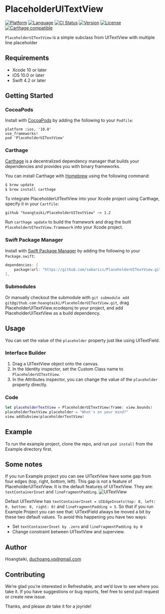 # PlaceholderUITextView

[![Platform](http://img.shields.io/badge/platform-ios-blue.svg?style=flat
)](https://developer.apple.com/iphone/index.action)
[![Language](http://img.shields.io/badge/language-swift-brightgreen.svg?style=flat
)](https://developer.apple.com/swift)
[![CI Status](https://img.shields.io/travis/hoangtaiki/PlaceholderUITextView.svg?style=flat)](https://travis-ci.org/hoangtaiki/PlaceholderUITextView)
[![Version](https://img.shields.io/cocoapods/v/PlaceholderUITextView.svg?style=flat)](https://cocoapods.org/pods/PlaceholderUITextView)
[![License](http://img.shields.io/badge/license-MIT-lightgrey.svg?style=flat
)](http://mit-license.org)
[![Carthage compatible](https://img.shields.io/badge/Carthage-compatible-4BC51D.svg?style=flat)](https://github.com/Carthage/Carthage)


`PlaceholderUITextView` is a simple subclass from UITextView with multiple line placeholder

## Requirements
- Xcode 10 or later
- iOS 10.0 or later
- Swift 4.2 or later

## Getting Started

### CocoaPods

Install with [CocoaPods](http://cocoapods.org) by adding the following to your `Podfile`:

```
platform :ios, '10.0'
use_frameworks!
pod 'PlaceholderUITextView'
```

### Carthage

[Carthage](https://github.com/Carthage/Carthage) is a decentralized dependency manager that builds your dependencies and provides you with binary frameworks.

You can install Carthage with [Homebrew](https://brew.sh/) using the following command:

```bash
$ brew update
$ brew install carthage
```

To integrate PlaceholderUITextView into your Xcode project using Carthage, specify it in your `Cartfile`:

```ogdl
github "hoangtaiki/PlaceholderUITextView" ~> 1.2
```

Run `carthage update` to build the framework and drag the built `PlaceholderUITextView.framework` into your Xcode project.


### Swift Package Manager

Install with [Swift Package Manager](https://github.com/apple/swift-package-manager) by adding the following to your `Package.swift`:

```swift
dependencies: [
    package(url: "https://github.com/sabarics/PlaceholderUITextView.git", .branch("master")),
],
```

### Submodules

Or manually checkout the submodule with `git submodule add git@github.com:hoangtaiki/PlaceholderUITextView.git`, drag PlaceholderUITextView.xcodeproj to your project, and add PlaceholderUITextView as a build dependency.


## Usage

You can set the value of the `placeholder` property just like using UITextField.

### Interface Builder

1. Drag a UITextView object onto the canvas.
2. In the Identity inspector, set the Custom Class name to `PlaceholderUITextView`.
3. In the Attributes inspector, you can change the value of the `placeholder` property directly.

### Code

```swift
let placeholderTextView = PlaceholderUITextView(frame: view.bounds)
placeholderTextView.placeholder = "What's on your mind?"
view.addSubview(placeholderTextView)
```

## Example

To run the example project, clone the repo, and run `pod install` from the Example directory first.

## Some notes
If you run Example project you can see UITextView have some gap from four edges (top, right, bottom, left).
This gap is not a feature of PlaceholderUITextView. It is the default features of UITextView.
They are: `textContainerInset` and `lineFragmentPadding`.
![UITextView](https://raw.githubusercontent.com/hoangtaiki/PlaceholderUITextView/master/Images/uitextview-structure.png)

Defaut UITextView has `textContainerInset = UIEdgeInsets(top: 8, left: 0, bottom: 8, right: 0)` and `lineFragmentPadding = 5`. So that if you run Example Project you can see that: UITextField always  be moved a bit by these two default values. 
To avoid this happening you have two ways:
- Set `textContainerInset by .zero` and `lineFragmentPadding by 0`
- Change constraint between UITextView and superview.

## Author

Hoangtaiki, duchoang.vp@gmail.com

## Contributing

We’re glad you’re interested in Refreshable, and we’d love to see where you take it. If you have suggestions or bug reports, feel free to send pull request or create new issue.

Thanks, and please *do* take it for a joyride!
